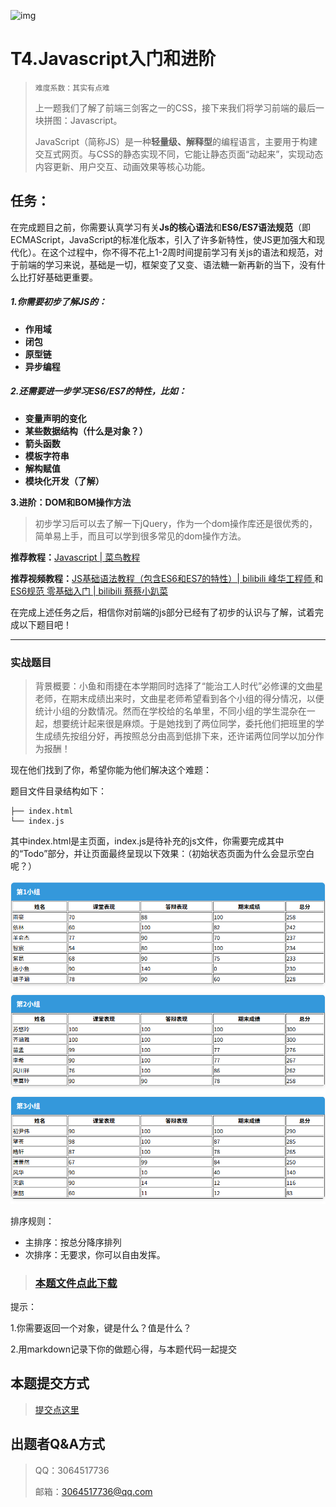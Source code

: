![img](https://pic.imgdb.cn/item/64c4a5611ddac507cc058875.png)

# T4.Javascript入门和进阶

> ```
> 难度系数：其实有点难
> ```
>
> 上一题我们了解了前端三剑客之一的CSS，接下来我们将学习前端的最后一块拼图：Javascript。
>
> JavaScript（简称JS）是一种**轻量级、解释型**的编程语言，主要用于构建交互式网页。与CSS的静态实现不同，它能让静态页面“动起来”，实现动态内容更新、用户交互、动画效果等核心功能。

## **任务：**

在完成题目之前，你需要认真学习有关**Js的核心语法**和**ES6/ES7语法规范**（即ECMAScript，JavaScript的标准化版本，引入了许多新特性，使JS更加强大和现代化）。在这个过程中，你不得不花上1-2周时间提前学习有关js的语法和规范，对于前端的学习来说，基础是一切，框架变了又变、语法糖一新再新的当下，没有什么比打好基础更重要。

##### 1.**你需要初步了解JS的：**

- **作用域**
- **闭包**
- **原型链**
- **异步编程**

##### 2.**还需要进一步学习ES6/ES7的特性，比如：**

- **变量声明的变化**
- **某些数据结构（什么是对象？）**
- **箭头函数**
- **模板字符串**
- **解构赋值**
- **模块化开发（了解）**

**3.进阶：DOM和BOM操作方法**

> 初步学习后可以去了解一下jQuery，作为一个dom操作库还是很优秀的，简单易上手，而且可以学到很多常见的dom操作方法。

**推荐教程：**[Javascript | 菜鸟教程](https://www.runoob.com/js/js-tutorial.html)

**推荐视频教程：**[JS基础语法教程（包含ES6和ES7的特性）| bilibili 峰华工程师 ](https://www.bilibili.com/video/BV1P741147CT/?share_source=copy_web&vd_source=6da714985b7d49750851fb43c0236124) 和 [ES6规范 零基础入门 | bilibili 蔡蔡小趴菜](https://www.bilibili.com/video/BV1vm2dY3EBW/?share_source=copy_web&vd_source=6da714985b7d49750851fb43c0236124)

在完成上述任务之后，相信你对前端的js部分已经有了初步的认识与了解，试着完成以下题目吧！

------

### 实战题目

> 背景概要：小鱼和雨捷在本学期同时选择了“能治工人时代”必修课的文曲星老师，在期末成绩出来时，文曲星老师希望看到各个小组的得分情况，以便统计小组的分数情况。然而在学校给的名单里，不同小组的学生混杂在一起，想要统计起来很是麻烦。于是她找到了两位同学，委托他们把班里的学生成绩先按组分好，再按照总分由高到低排下来，还许诺两位同学以加分作为报酬！

现在他们找到了你，希望你能为他们解决这个难题：

题目文件目录结构如下：

```
├── index.html
└── index.js
```

其中index.html是主页面，index.js是待补充的js文件，你需要完成其中的“Todo”部分，并让页面最终呈现以下效果：（初始状态页面为什么会显示空白呢？）

![](image/t4-1.png)

排序规则：

- 主排序：按总分降序排列
- 次排序：无要求，你可以自由发挥。

> ### [本题文件点此下载](/frontend-T4-1.zip)  

提示：

1.你需要返回一个对象，键是什么？值是什么？

2.用markdown记录下你的做题心得，与本题代码一起提交

## **本题提交方式**

> [ 提交点这里 ](https://www.runoob.com/html/html-tutorial.html)


## **出题者Q&A方式**

> QQ：3064517736
>
> 邮箱：[3064517736@qq.com](3064517736@qq.com)

